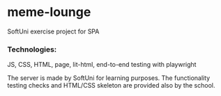 # meme-lounge

SoftUni exercise project for SPA

### Technologies:
JS, CSS, HTML, page, lit-html, end-to-end testing with playwright

The server is made by SoftUni for learning purposes. The functionality testing checks and HTML/CSS skeleton are provided also by the school.
